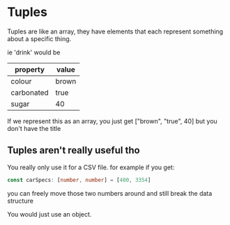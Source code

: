 # Tuples

Tuples are like an array, they have elements that each represent something about a specific thing. 

ie 'drink' would be 

| property   | value |
| ---------- | ----- |
| colour     | brown |
| carbonated | true  |
| sugar      | 40    |

If we represent this as an array, you just get 
["brown", "true", 40]
but you don't have the title 

## Tuples aren't really useful tho 
You really only use it for a CSV file. 
for example if you get: 

```ts
const carSpecs: [number, number] = [400, 3354]
```

you can freely move those two numbers around and still break the data structure

You would just use an object.